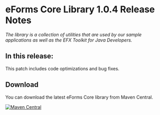 # eForms Core Library 1.0.4 Release Notes

_The library is a collection of utilities that are used by our sample applications as well as the EFX Toolkit for Java Developers._

## In this release:
This patch includes code optimizations and bug fixes.

## Download

You can download the latest eForms Core library from Maven Central.

[![Maven Central](https://img.shields.io/maven-central/v/eu.europa.ted.eforms/eforms-core-java?label=Download%20&style=flat-square)](https://search.maven.org/search?q=g:%22eu.europa.ted.eforms%22%20AND%20a:%22eforms-core-java%22)

